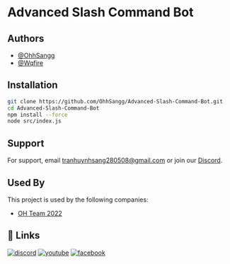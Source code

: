 # Advanced Slash Command Bot

## Authors

- [@OhhSangg](https://www.github.com/ohhsangg)
- [@Wqfire](https://www.youtube.com/channel/UCTjjzqR4O6eJjdwuOOrYv2A)


## Installation

```bash
git clone https://github.com/OhhSangg/Advanced-Slash-Command-Bot.git
cd Advanced-Slash-Command-Bot
npm install --force
node src/index.js
```


## Support

For support, email tranhuynhsang280508@gmail.com or join our [Discord](https://dsc.gg/ohfml).


## Used By

This project is used by the following companies:

- [OH Team 2022](https://dsc.gg/ohfml)


## 🔗 Links
[![discord](https://img.shields.io/badge/-Facebook-blue)](https://facebook.com/sangissus)
[![youtube](https://img.shields.io/badge/-Youtube-red)](https://www.youtube.com/channel/UCTjjzqR4O6eJjdwuOOrYv2A)
[![facebook](https://img.shields.io/badge/-Discord-lightgrey)](https://dsc.gg/ohfml/)

